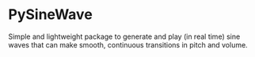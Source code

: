 # PySineWave
Simple and lightweight package to generate and play (in real time) sine waves that can make smooth, continuous transitions in pitch and volume.